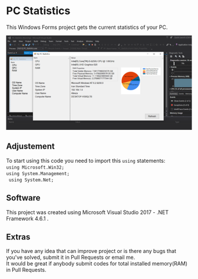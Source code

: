 # PC Statistics
This Windows Forms project gets the current statistics of your PC.

![PC-Statistics](https://github.com/arizanloo/PC-Statistics/blob/main/PC_Statistics.png)
## Adjustement
To start using this code you need to import this `using` statements: <br />
`using Microsoft.Win32;` <br />
` using System.Management; ` <br />
` using System.Net;` <br />
## Software
This project was created using Microsoft Visual Studio 2017 - .NET Framework 4.6.1 .
## Extras
If you have any idea that can improve project or is there any bugs that you've solved,
submit it in Pull Requests or email me. <br />
It would be great if anybody submit codes for total installed memory(RAM) in Pull Requests.
